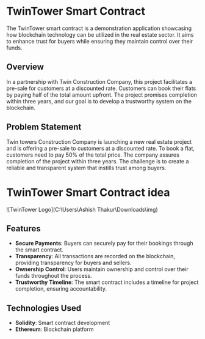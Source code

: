 # TwinTower Smart Contract

The TwinTower smart contract is a demonstration application showcasing how blockchain technology can be utilized in the real estate sector. It aims to enhance trust for buyers while ensuring they maintain control over their funds.

## Overview

In a partnership with Twin Construction Company, this project facilitates a pre-sale for customers at a discounted rate. Customers can book their flats by paying half of the total amount upfront. The project promises completion within three years, and our goal is to develop a trustworthy system on the blockchain.

## Problem Statement

Twin towers Construction Company is launching a new real estate project and is offering a pre-sale to customers at a discounted rate. To book a flat, customers need to pay 50% of the total price. The company assures completion of the project within three years. The challenge is to create a reliable and transparent system that instills trust among buyers.

# TwinTower Smart Contract idea

![TwinTower Logo](C:\Users\Ashish Thakur\Downloads\img)

## Features

- **Secure Payments**: Buyers can securely pay for their bookings through the smart contract.
- **Transparency**: All transactions are recorded on the blockchain, providing transparency for buyers and sellers.
- **Ownership Control**: Users maintain ownership and control over their funds throughout the process.
- **Trustworthy Timeline**: The smart contract includes a timeline for project completion, ensuring accountability.

## Technologies Used

- **Solidity**: Smart contract development
- **Ethereum**: Blockchain platform



